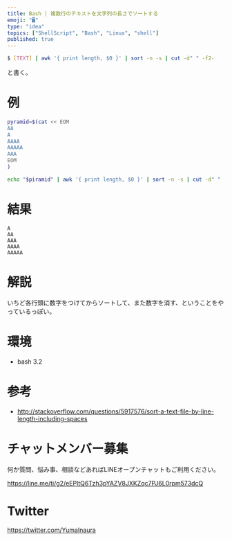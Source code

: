 ```yaml
---
title: Bash | 複数行のテキストを文字列の長さでソートする
emoji: "🖥"
type: "idea"
topics: ["ShellScript", "Bash", "Linux", "shell"]
published: true
---
```


```bash
$ [TEXT] | awk '{ print length, $0 }' | sort -n -s | cut -d" " -f2-
```

と書く。

# 例

```bash
pyramid=$(cat << EOM
AA
A
AAAA
AAAAA
AAA
EOM
)

echo "$piramid" | awk '{ print length, $0 }' | sort -n -s | cut -d" " -f2-
```

# 結果

```
A
AA
AAA
AAAA
AAAAA
```

# 解説

いちど各行頭に数字をつけてからソートして、また数字を消す、ということをやっているっぽい。

# 環境

- bash 3.2


# 参考

- http://stackoverflow.com/questions/5917576/sort-a-text-file-by-line-length-including-spaces








<!-- Update From Qiita API -->

# チャットメンバー募集


何か質問、悩み事、相談などあればLINEオープンチャットもご利用ください。

https://line.me/ti/g2/eEPltQ6Tzh3pYAZV8JXKZqc7PJ6L0rpm573dcQ





# Twitter


https://twitter.com/YumaInaura


<!-- Update From Qiita API -->


